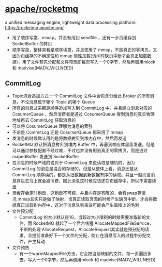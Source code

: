 # [apache/rocketmq](https://github.com/apache/rocketmq)

 a unified messaging engine, lightweight data processing platform. https://rocketmq.apache.org/

* 用了顺序写盘、mmap。并没有用到 sendfile ，还有一步页缓存到 SocketBuffer 的拷贝
* 顺序写盘，整体来看是顺序读盘，并且使用了 mmap，不是真正的零拷贝。又因为页缓存的不确定性和 mmap 惰性加载(访问时缺页中断才会真正加载数据)，用了文件预先分配和文件预热即每页写入一个0字节，然后再调用mlock 和 madvise(MADV_WILLNEED)

## CommitLog

* Topic混合追加方式:一个 CommitLog 文件中会包含分给此 Broker 的所有消息，不论消息属于哪个 Topic 的哪个 Queue
* 所有的消息过来都是顺序追加写入到 CommitLog 中，并且建立消息对应的 CosumerQueue ，然后消费者是通过 CosumerQueue 得到消息的真实物理地址再去 CommitLog 获取消息的
* 可以将 CosumerQueue 理解为消息的索引
* 不论是 CommitLog 还是 CosumerQueue 都采用了 mmap
* 发消息的时候默认用的是将数据拷贝到堆内存中，然后再发送
* RocketMQ 默认把消息拷贝到堆内 Buffer 中，再塞到响应体里面发送。但是可以通过参数配置不经过堆，不过也并没有用到真正的零拷贝，而是通过mapedBuffer 发送到 SocketBuffer
* 拉消息的时候严格的说对于 CommitLog 来说读取是随机的，因为 CommitLog 的消息是混合的存储的，但是从整体上看，消息还是从 CommitLog 顺序读的，都是从旧数据到新数据有序的读取。并且一般而言消息存进去马上就会被消费，因此消息这时候应该还在页缓存中，所以不需要读盘
* 页缓存会定时刷盘，这刷盘不可控，并且内存是有限的，会有swap等情况.mmap其实只是做了映射，当真正读取页面的时候产生缺页中断，才会将数据真正加载到内存中，这对于消息队列来说可能会产生监控上的毛刺
* 文件预分配
	- CommitLog 的大小默认是1G，当超过大小限制的时候需要准备新的文件，而 RocketMQ 就起了一个后台线程 AllocateMappedFileService，不断的处理 AllocateRequest，AllocateRequest其实就是预分配的请求，会提前准备好下一个文件的分配，防止在消息写入的过程中分配文件，产生抖动
* 文件预热
	- 有一个warmMappedFile方法，它会把当前映射的文件，每一页遍历多去，写入一个0字节，然后再调用mlock 和 madvise(MADV_WILLNEED)
